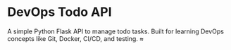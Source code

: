 # DevOps Todo API

A simple Python Flask API to manage todo tasks.
Built for learning DevOps concepts like Git, Docker, CI/CD, and testing.
≈
